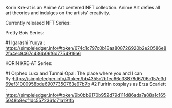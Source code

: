 Korin Kre-at is an Anime Art centered NFT collection. Anime Art defies all art theories and indulges on the artists' creativity.

Currently released NFT Series:

Pretty Bois Series: 

#1 Igarashi Yuuya : https://simpleledger.info/#token/674c1c797c0b18aa808726920b2e20586e82fa4ec9467c436b06f6d7754919a6

KORIN KRE-AT Series: 

#1 Orpheo Luxx and Turmai Opal: The place where you and I can fly.:https://simpleledger.info/#token/bb4355c2bfec66c38878d6706c157e3d69ef31000958bde69077350763e97b7b
#2 Furirin cosplays as Erza Scarlett : https://simpleledger.info/#token/9b0bb9170b952d79d111d86ada7a88a1c1655048b8ecf1dc5572361c71a191fb
